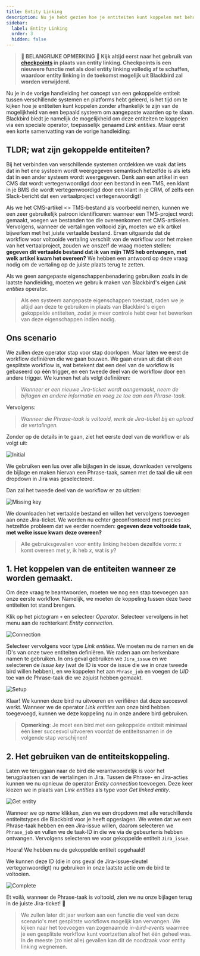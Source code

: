```yaml
---
title: Entity Linking
description: Nu je hebt gezien hoe je entiteiten kunt koppelen met behulp van de mogelijkheden van een systeem, laten we eens kijken hoe we workflows kunnen bouwen die meerdere birds omvatten met behulp van entity linking.
sidebar:
  label: Entity Linking
  order: 3
  hidden: false
---
```


> **🚨 BELANGRIJKE OPMERKING 🚨 Kijk altijd eerst naar het gebruik van [checkpoints](/blackbird-docs/concepts/checkpoints/) in plaats van entity linking. Checkpoints is een nieuwere functie met als doel entity linking volledig af te schaffen, waardoor entity linking in de toekomst mogelijk uit Blackbird zal worden verwijderd.** 

Nu je in de vorige handleiding het concept van een gekoppelde entiteit tussen verschillende systemen en platforms hebt geleerd, is het tijd om te kijken hoe je entiteiten kunt koppelen zonder afhankelijk te zijn van de mogelijkheid van een bepaald systeem om aangepaste waarden op te slaan. Blackbird biedt je namelijk de mogelijkheid om deze entiteiten te koppelen via een speciale operator, toepasselijk genaamd _Link entities_. Maar eerst een korte samenvatting van de vorige handleiding:

## TLDR; wat zijn gekoppelde entiteiten?

Bij het verbinden van verschillende systemen ontdekken we vaak dat iets dat in het ene systeem wordt weergegeven semantisch hetzelfde is als iets dat in een ander systeem wordt weergegeven. Denk aan een artikel in een CMS dat wordt vertegenwoordigd door een bestand in een TMS, een klant in je BMS die wordt vertegenwoordigd door een klant in je CRM, of zelfs een Slack-bericht dat een vertaalproject vertegenwoordigt!

Als we het CMS-artikel <> TMS-bestand als voorbeeld nemen, kunnen we een zeer gebruikelijk patroon identificeren: wanneer een TMS-project wordt gemaakt, voegen we bestanden toe die overeenkomen met CMS-artikelen. Vervolgens, wanneer de vertalingen voltooid zijn, moeten we elk artikel bijwerken met het juiste vertaalde bestand. Ervan uitgaande dat de workflow voor voltooide vertaling verschilt van de workflow voor het maken van het vertaalproject, zouden we onszelf de vraag moeten stellen: **gegeven dit vertaalde bestand dat ik van mijn TMS heb ontvangen, met welk artikel kwam het overeen?** We hebben een antwoord op deze vraag nodig om de vertaling op de juiste plaats terug te zetten.

Als we geen aangepaste eigenschappenbenadering gebruiken zoals in de laatste handleiding, moeten we gebruik maken van Blackbird's eigen _Link entities_ operator.

> Als een systeem aangepaste eigenschappen toestaat, raden we je altijd aan deze te gebruiken in plaats van Blackbird's eigen gekoppelde entiteiten, zodat je meer controle hebt over het bewerken van deze eigenschappen indien nodig.

## Ons scenario

We zullen deze operator stap voor stap doorlopen. Maar laten we eerst de workflow definiëren die we gaan bouwen. We gaan ervan uit dat dit een gesplitste workflow is, wat betekent dat een deel van de workflow is gebaseerd op één trigger, en een tweede deel van de workflow door een andere trigger. We kunnen het als volgt definiëren:

> _Wanneer er een nieuwe Jira-ticket wordt aangemaakt, neem de bijlagen en andere informatie en voeg ze toe aan een Phrase-taak._

Vervolgens:

> _Wanneer die Phrase-taak is voltooid, werk de Jira-ticket bij en upload de vertalingen._

Zonder op de details in te gaan, ziet het eerste deel van de workflow er als volgt uit:

![Initial](../../../../assets/guides/linking/initial.png)

We gebruiken een lus over alle bijlagen in de issue, downloaden vervolgens de bijlage en maken hiervan een Phrase-taak, samen met de taal die uit een dropdown in Jira was geselecteerd.

Dan zal het tweede deel van de workflow er zo uitzien:

![Missing key](../../../../assets/guides/linking/missing-key.png)

We downloaden het vertaalde bestand en willen het vervolgens toevoegen aan onze Jira-ticket. We worden nu echter geconfronteerd met precies hetzelfde probleem dat we eerder noemden: **gegeven deze voltooide taak, met welke issue kwam deze overeen?**

> Alle gebruiksgevallen voor entity linking hebben dezelfde vorm: _x_ komt overeen met _y_, ik heb _x_, wat is _y_?

## 1. Het koppelen van de entiteiten wanneer ze worden gemaakt.

Om deze vraag te beantwoorden, moeten we nog een stap toevoegen aan onze eerste workflow. Namelijk, we moeten de koppeling tussen deze twee entiteiten tot stand brengen.

Klik op het pictogram `+` en selecteer _Operator_. Selecteer vervolgens in het menu aan de rechterkant _Entity connection_.

![Connection](../../../../assets/guides/linking/connection.png)

Selecteer vervolgens voor type _Link entities_. We moeten nu de namen en de ID's van onze twee entiteiten definiëren. We raden aan om herkenbare namen te gebruiken. In ons geval gebruiken we `Jira_issue` en we selecteren de _Issue key_ (wat de ID is voor de issue die we in onze tweede bird willen hebben), en we koppelen het aan `Phrase_job` en voegen de _UID_ toe van de Phrase-taak die we zojuist hebben gemaakt.

![Setup](../../../../assets/guides/linking/setup.png)

Klaar! We kunnen deze bird nu uitvoeren en verifiëren dat deze succesvol werkt. Wanneer we de operator _Link entities_ aan onze bird hebben toegevoegd, kunnen we deze koppeling nu in onze andere bird gebruiken.

> **Opmerking**: Je moet een bird met een gekoppelde entiteit minimaal één keer succesvol uitvoeren voordat de entiteitsnamen in de volgende stap verschijnen!

## 2. Het gebruiken van de entiteitskoppeling.

Laten we teruggaan naar de bird die verantwoordelijk is voor het terugplaatsen van de vertalingen in Jira. Tussen de Phrase- en Jira-acties kunnen we nu opnieuw de operator _Entity connection_ toevoegen. Deze keer kiezen we in plaats van _Link entities_ als type voor _Get linked entity_.

![Get entity](../../../../assets/guides/linking/get-entity.png)

Wanneer we op _name_ klikken, zien we een dropdown met alle verschillende entiteitstypes die Blackbird voor je heeft opgeslagen. We weten dat we een Phrase-taak hebben en een Jira-issue willen, daarom selecteren we `Phrase_job` en vullen we de taak-ID in die we via de gebeurtenis hebben ontvangen. Vervolgens selecteren we voor gekoppelde entiteit `Jira_issue`.

Hoera! We hebben nu de gekoppelde entiteit opgehaald!

We kunnen deze ID (die in ons geval de Jira-issue-sleutel vertegenwoordigt) nu gebruiken in onze laatste actie om de bird te voltooien.

![Complete](../../../../assets/guides/linking/complete.png)

Et voilà, wanneer de Phrase-taak is voltooid, zien we nu onze bijlagen terug in de juiste Jira-ticket! 🎉

> We zullen later dit jaar werken aan een functie die veel van deze scenario's met gesplitste workflows mogelijk kan vervangen. We kijken naar het toevoegen van zogenaamde _in-bird-events_ waarmee je een gesplitste workflow kunt voortzetten alsof het één geheel was. In de meeste (zo niet alle) gevallen kan dit de noodzaak voor entity linking wegnemen.